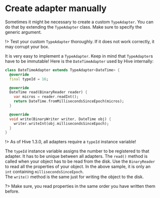 # Create adapter manually

Sometimes it might be necessary to create a custom `TypeAdapter`. You can do that by extending the `TypeAdapter` class. Make sure to specify the generic argument.

!> Test your custom `TypeAdapter` thoroughly. If it does not work correctly, it may corrupt your box.

It is very easy to implement a `TypeAdapter`. Keep in mind that `TypeAdapter`s have to be immutable! Here is the `DateTimeAdapter` used by Hive internally:

```dart
class DateTimeAdapter extends TypeAdapter<DateTime> {
  @override
  final typeId = 16;

  @override
  DateTime read(BinaryReader reader) {
    var micros = reader.readInt();
    return DateTime.fromMillisecondsSinceEpoch(micros);
  }

  @override
  void write(BinaryWriter writer, DateTime obj) {
    writer.writeInt(obj.millisecondsSinceEpoch);
  }
}
```

!> As of Hive 1.3.0, all adapters require a `typeId` instance variable!

The `typeId` instance variable assigns the number to be registered to that adapter. It has to be unique between all adapters.
The `read()` method is called when your object has to be read from the disk. Use the `BinaryReader` to read all the properties of your object. In the above sample, it is only an `int` containing `millisecondsSinceEpoch`.  
The `write()` method is the same just for writing the object to the disk.

?> Make sure, you read properties in the same order you have written them before.

